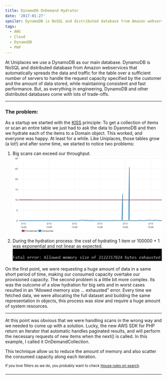 ```yaml
---
title: DynamoDb OnDemand Hydrator
date: '2017-01-27'
spoiler: DynamoDB is NoSQL and distributed database from Amazon webservices that automatically spreads the data and traffic for the table over a sufficient number of servers to handle the request capacity specified by the customer and the amount of data stored.
tags:
  - AWS
  - Cloud
  - DynamoDB
  - PHP
---
```


At Uniplaces we use a DynamoDB as our main database. DynamoDB is NoSQL and distributed database from Amazon webservices 
that automatically spreads the data and traffic for the table over a sufficient number of servers to handle the request 
capacity specified by the customer and the amount of data stored, while maintaining consistent and fast performance. 
But, as everything in engineering, DynamoDB and other distributed databases come with lots of trade-offs.

<hr/>

### The problem:
As a startup we started with the [KISS](https://en.wikipedia.org/wiki/KISS_principle) principle:
To get a collection of items or scan an entire table we just had to ask the data to DyanmoDB and then we hydrate each 
of the items to a Domain object. This worked, and everyone was happy. At least for a while. Like Uniplaces, those tables 
grow (a lot!) and after some time, we started to notice two problems:

1) Big scans can exceed our throughput.
![Scan Example](./scan-1.png)

2) During the hydration process: the cost of hydrating 1 item or 100000 + 1 was exponential and not linear as expected.
![Any Rating](./memory-limit.png)

On the first point, we were requesting a huge amount of data in a same short period of time, making our consumed 
capacity overtake our provisioned capacity.
The second problem is a little bit more complex. Its was the outcome of a slow hydration for big sets and in worst 
cases resulted in an “Allowed memory size … exhausted” error. Every time we fetched data, we were allocating the full 
dataset and building the same representation in objects, this process was slow and require a huge amount of system resources.

<hr/>

At this point was obvious that we were handling scans in the wrong way and we needed to come up with a solution.
Lucky, the new AWS SDK for PHP return an Iterator that automatic handles paginated results, and will perform the necessary requests of new items when the next() is called. In this example, I called it OnDemandCollection.

This technique allow us to reduce the amount of memory and also scatter the consumed capacity along each iteration.

<sup>If you love filters as we do, you probably want to check [House rules on search](/house-rules-on-search/).</sup> 

---
